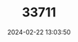 ---
title: "33711"
category: "Aglaia elaeagnoidea"
draft: false
date: 2024-02-22 13:03:50
languages:
  Vietnamese: ["Cay Gi", "G[ooj]i Nui"]
  Undetermined: ["Digaba", "Gupak", "Kemubang", "Kibatok", "Mata-mata", "Pancal Kidang"]
  Thai: ["Khangkhao", "Kradukkhiat"]
---